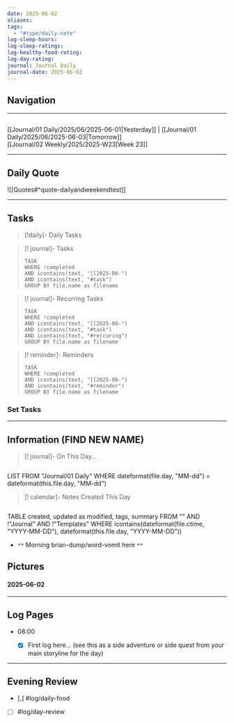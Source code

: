 ```yaml
---
date: 2025-06-02
aliases: 
tags:
  - "#type/daily-note"
log-sleep-hours: 
log-sleep-ratings: 
log-healthy-food-rating: 
log-day-rating: 
journal: Journal Daily
journal-date: 2025-06-02
---
```



## Navigation
---
```calendar-nav
```
<span class="centered-navigation-links">[[Journal/01 Daily/2025/06/2025-06-01|Yesterday]] | [[Journal/01 Daily/2025/06/2025-06-03|Tomorrow]]<br>[[Journal/02 Weekly/2025/2025-W23|Week 23]]</span>



---
## Daily Quote

![[Quotes#^quote-dailyandweekendtest]]

---

## Tasks

> [!daily]- Daily Tasks



>[! journal]- Tasks
>```dataview
>TASK
>WHERE !completed
>AND icontains(text, "[[2025-06-")
>AND icontains(text, "#task")
>GROUP BY file.name as filename
>```

>[! journal]- Recurring Tasks
>```dataview
>TASK
>WHERE !completed
>AND icontains(text, "[[2025-06-")
>AND icontains(text, "#task")
>AND icontains(text, "#reccuring")
>GROUP BY file.name as filename
>```

>[! reminder]- Reminders
>```dataview
>TASK
>WHERE !completed
>AND icontains(text, "[[2025-06-")
>AND icontains(text, "#reminder")
>GROUP BY file.name as filename
>```

### Set Tasks



---
## Information (FIND NEW NAME) 

>[! journal]- On This Day...
>```dataview
LIST
FROM "Journal/01 Daily"
WHERE dateformat(file.day, "MM-dd") = dateformat(this.file.day, "MM-dd")

>[! calendar]- Notes Created This Day
>```dataview
TABLE created, updated as modified, tags, summary
FROM "" AND !"Journal" AND !"Templates"
WHERE icontains(dateformat(file.ctime, "YYYY-MM-DD"), dateformat(this.file.day, "YYYY-MM-DD"))


- `**` Morning brian-dump/word-vomit here `**`


## Pictures
#### 2025-06-02



---
## Log Pages

- 08:00
	- [x] First  log here... (see this as a side adventure or side quest from your main storyline for the day)



---
## Evening Review

- [.] #log/daily-food
- [ ] #log/day-review


